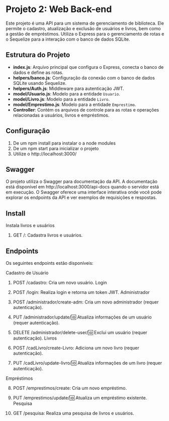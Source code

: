 # Projeto 2: Web Back-end

Este projeto é uma API para um sistema de gerenciamento de biblioteca. Ele permite o cadastro, atualização e exclusão de usuários e livros, bem como a gestão de empréstimos. Utiliza o Express para o gerenciamento de rotas e o Sequelize para a interação com o banco de dados SQLite.

## Estrutura do Projeto

- **index.js**: Arquivo principal que configura o Express, conecta o banco de dados e define as rotas.
- **helpers/banco.js**: Configuração da conexão com o banco de dados SQLite usando Sequelize.
- **helpers/Auth.js**: Middleware para autenticação JWT.
- **model/Usuario.js**: Modelo para a entidade `Usuario`.
- **model/Livro.js**: Modelo para a entidade `Livro`.
- **model/Emprestimo.js**: Modelo para a entidade `Emprestimo`.
- **Controller**: Contém os arquivos de controle para as rotas e operações relacionadas a usuários, livros e empréstimos.

## Configuração

1. De um npm install para instalar o a node modules 
2. De um npm start para inicializar o projeto
3. Utilize o http://localhost:3000/

## Swagger
O projeto utiliza o Swagger para documentação da API. A documentação está disponível em http://localhost:3000/api-docs quando o servidor está em execução. O Swagger oferece uma interface interativa onde você pode explorar os endpoints da API e ver exemplos de requisições e respostas.

## Install
Instala livros e usuários
1. GET /: Cadastra livros e usuários.

## Endpoints
Os seguintes endpoints estão disponíveis:

Cadastro de Usuário

1. POST /cadastro: Cria um novo usuário.
Login

2. POST /login: Realiza login e retorna um token JWT.
Administrador

3. POST /administrador/create-adm: Cria um novo administrador (requer autenticação).
4. PUT /administrador/update/:id: Atualiza informações de um usuário (requer autenticação).
5. DELETE /administrador/delete-user/:id: Exclui um usuário (requer autenticação).
Livros

6. POST /cadLivro/create-Livro: Adiciona um novo livro (requer autenticação).
7. PUT /cadLivro/update-livro/:id: Atualiza informações de um livro (requer autenticação).

Empréstimos

8. POST /emprestimos/create: Cria um novo empréstimo.
9. PUT /emprestimos/update/:id: Atualiza um empréstimo existente.
Pesquisa

10. GET /pesquisa: Realiza uma pesquisa de livros e usuários.